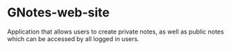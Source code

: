 # GNotes-web-site
Application that allows users to create private notes, as well as public notes which can be accessed by all logged in users.

